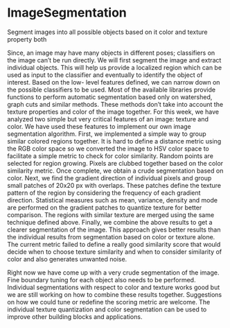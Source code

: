 # ImageSegmentation
Segment images into all possible objects based on it color and texture property both

Since, an image 
may have many objects in different poses; classifiers on the image can’t be run 
directly.  We  will  first  segment  the  image  and  extract  individual  objects.  This 
will  help  us  provide  a  localized  region  which  can  be  used  as  input  to  the 
classifier  and  eventually  to  identify  the  object  of  interest.  Based  on  the  low-
level  features  defined,  we  can  narrow  down  on  the  possible  classifiers  to  be 
used. 
Most   of   the   available   libraries   provide   functions   to   perform   automatic 
segmentation based only on watershed, graph cuts and similar methods. These 
methods don’t take into account the texture properties and color of the image 
together. For this week, we have analyzed two simple but very critical features 
of an image: texture and color. We have used these features to implement our 
own image segmentation algorithm. 
First, we implemented a simple way to group similar colored regions together. 
It  is  hard  to  define  a  distance  metric  using  the  RGB  color  space  so  we 
converted the image to HSV color space to facilitate a simple metric to check 
for color similarity. Random points are selected for region growing. Pixels are 
clubbed  together  based  on  the  color  similarity  metric.  Once  complete,  we 
obtain a crude segmentation based on color. 
Next,  we  find  the  gradient  direction  of  individual  pixels  and  group  small 
patches of 20x20 px with overlaps. These patches define the texture pattern of 
the region by considering the frequency of each gradient direction. Statistical 
measures  such  as  mean,  variance,  density  and  mode  are  performed  on  the 
gradient patches to quantize texture for better comparison. The regions with 
similar texture are merged using the same technique defined above. 
Finally,  we  combine  the  above  results  to  get  a  clearer  segmentation  of  the 
image.  This  approach  gives  better  results  than  the  individual  results  from 
segmentation  based  on  color  or  texture  alone.  The  current  metric  failed  to 
define a really good similarity score that would decide when to choose texture 
similarity   and   when   to   consider   similarity   of   color   and   also   generates 
unwanted noise.

Right now we have come up with a very crude segmentation of the image. Fine 
boundary tuning for each object also needs to be performed.  
Individual  segmentations  with  respect  to  color  and  texture  works  good  but 
we are still working on how to combine these results together.  Suggestions 
on how we could tune or redefine the scoring metric are welcome. 
The  individual  texture  quantization  and  color  segmentation  can  be  used  to 
improve other building blocks and applications. 

